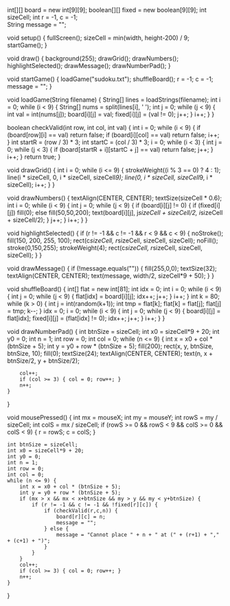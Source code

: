 int[][] board = new int[9][9]; 
boolean[][] fixed = new boolean[9][9]; 
int sizeCell;
int r = -1, c = -1;           
String message = "";

void setup() {
    fullScreen();
    sizeCell = min(width, height-200) / 9; 
    startGame();
}

void draw() {
    background(255);
    drawGrid();
    drawNumbers();
    highlightSelected();
    drawMessage();
    drawNumberPad();
}

void startGame() {
    loadGame("sudoku.txt");
    shuffleBoard();
    r = -1;
    c = -1;
    message = "";
}

void loadGame(String filename) {
    String[] lines = loadStrings(filename);
    int i = 0;
    while (i < 9) {
        String[] nums = split(lines[i], ' ');
        int j = 0;
        while (j < 9) {
            int val = int(nums[j]);
            board[i][j] = val;
            fixed[i][j] = (val != 0);
            j++;
        }
        i++;
    }
}

boolean checkValid(int row, int col, int val) {
    int i = 0;
    while (i < 9) {
        if (board[row][i] == val) return false;
        if (board[i][col] == val) return false;
        i++;
    }
    int startR = (row / 3) * 3;
    int startC = (col / 3) * 3;
    i = 0;
    while (i < 3) {
        int j = 0;
        while (j < 3) {
            if (board[startR + i][startC + j] == val) return false;
            j++;
        }
        i++;
    }
    return true;
}

void drawGrid() {
    int i = 0;
    while (i <= 9) {
        strokeWeight((i % 3 == 0) ? 4 : 1);
        line(i * sizeCell, 0, i * sizeCell, sizeCell*9);
        line(0, i * sizeCell, sizeCell*9, i * sizeCell);
        i++;
    }
}

void drawNumbers() {
    textAlign(CENTER, CENTER);
    textSize(sizeCell * 0.6);
    int i = 0;
    while (i < 9) {
        int j = 0;
        while (j < 9) {
            if (board[i][j] != 0) {
                if (fixed[i][j]) fill(0);
                else fill(50,50,200);
                text(board[i][j], j*sizeCell + sizeCell/2, i*sizeCell + sizeCell/2);
            }
            j++;
        }
        i++;
    }
}

void highlightSelected() {
    if (r != -1 && c != -1 && r < 9 && c < 9) {
        noStroke();
        fill(150, 200, 255, 100);
        rect(c*sizeCell, r*sizeCell, sizeCell, sizeCell);
        noFill();
        stroke(0,150,255);
        strokeWeight(4);
        rect(c*sizeCell, r*sizeCell, sizeCell, sizeCell);
    }
}

void drawMessage() {
    if (!message.equals("")) {
        fill(255,0,0);
        textSize(32);
        textAlign(CENTER, CENTER);
        text(message, width/2, sizeCell*9 + 50);
    }
}

void shuffleBoard() {
    int[] flat = new int[81];
    int idx = 0;
    int i = 0;
    while (i < 9) {
        int j = 0;
        while (j < 9) {
            flat[idx] = board[i][j];
            idx++;
            j++;
        }
        i++;
    }
    int k = 80;
    while (k > 0) {
        int j = int(random(k+1));
        int tmp = flat[k];
        flat[k] = flat[j];
        flat[j] = tmp;
        k--;
    }
    idx = 0;
    i = 0;
    while (i < 9) {
        int j = 0;
        while (j < 9) {
            board[i][j] = flat[idx];
            fixed[i][j] = (flat[idx] != 0);
            idx++;
            j++;
        }
        i++;
    }
}

void drawNumberPad() {
    int btnSize = sizeCell;
    int x0 = sizeCell*9 + 20;
    int y0 = 0;
    int n = 1;
    int row = 0;
    int col = 0;
    while (n <= 9) {
        int x = x0 + col * (btnSize + 5);
        int y = y0 + row * (btnSize + 5);
        fill(200);
        rect(x, y, btnSize, btnSize, 10);
        fill(0);
        textSize(24);
        textAlign(CENTER, CENTER);
        text(n, x + btnSize/2, y + btnSize/2);

        col++;
        if (col >= 3) { col = 0; row++; }
        n++;
    }
}

void mousePressed() {
    int mx = mouseX;
    int my = mouseY;
    int rowS = my / sizeCell;
    int colS = mx / sizeCell;
    if (rowS >= 0 && rowS < 9 && colS >= 0 && colS < 9) {
        r = rowS;
        c = colS;
    }

    int btnSize = sizeCell;
    int x0 = sizeCell*9 + 20;
    int y0 = 0;
    int n = 1;
    int row = 0;
    int col = 0;
    while (n <= 9) {
        int x = x0 + col * (btnSize + 5);
        int y = y0 + row * (btnSize + 5);
        if (mx > x && mx < x+btnSize && my > y && my < y+btnSize) {
            if (r != -1 && c != -1 && !fixed[r][c]) {
                if (checkValid(r,c,n)) {
                    board[r][c] = n;
                    message = "";
                } else {
                    message = "Cannot place " + n + " at (" + (r+1) + "," + (c+1) + ")";
                }
            }
        }
        col++;
        if (col >= 3) { col = 0; row++; }
        n++;
    }
}

